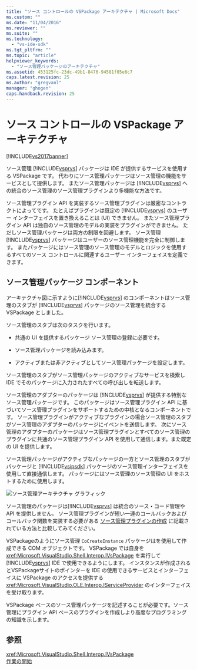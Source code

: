 ```yaml
---
title: "ソース コントロールの VSPackage アーキテクチャ | Microsoft Docs"
ms.custom: ""
ms.date: "11/04/2016"
ms.reviewer: ""
ms.suite: ""
ms.technology: 
  - "vs-ide-sdk"
ms.tgt_pltfrm: ""
ms.topic: "article"
helpviewer_keywords: 
  - "ソース管理パッケージのアーキテクチャ"
ms.assetid: 453125fc-23dc-49b1-8476-94581f05e6c7
caps.latest.revision: 25
ms.author: "gregvanl"
manager: "ghogen"
caps.handback.revision: 25
---
```

# ソース コントロールの VSPackage アーキテクチャ
[!INCLUDE[vs2017banner](../../code-quality/includes/vs2017banner.md)]

ソース管理 [!INCLUDE[vsprvs](../../code-quality/includes/vsprvs_md.md)] パッケージは IDE が提供するサービスを使用する VSPackage です。  代わりにソース管理パッケージはソース管理の機能をサービスとして提供します。  またソース管理パッケージは [!INCLUDE[vsprvs](../../code-quality/includes/vsprvs_md.md)] への統合のソース管理のソース管理プラグインより多機能な方法です。  
  
 ソース管理プラグイン API を実装するソース管理プラグインは厳密なコントラクトによってです。  たとえばプラグインは既定の [!INCLUDE[vsprvs](../../code-quality/includes/vsprvs_md.md)] のユーザー インターフェイスを置き換えることは \(UI\) できません。  またソース管理プラグイン API は独自のソース管理のモデルの実装をプラグインができません。  ただしソース管理パッケージは両方の制限を回避します。  ソース管理 [!INCLUDE[vsprvs](../../code-quality/includes/vsprvs_md.md)] パッケージはユーザーのソース管理機能を完全に制御します。  またパッケージにはソース管理のソース管理のモデルとロジックを使用するすべてのソース コントロールに関連するユーザー インターフェイスを定義できます。  
  
## ソース管理パッケージ コンポーネント  
 アーキテクチャ図に示すように[!INCLUDE[vsprvs](../../code-quality/includes/vsprvs_md.md)] のコンポーネントはソース管理のスタブが [!INCLUDE[vsprvs](../../code-quality/includes/vsprvs_md.md)] パッケージのソース管理を統合する VSPackage としました。  
  
 ソース管理のスタブは次のタスクを行います。  
  
-   共通の UI を提供するパッケージ ソース管理の登録に必要です。  
  
-   ソース管理パッケージを読み込みます。  
  
-   アクティブまたは非アクティブとしてソース管理パッケージを設定します。  
  
 ソース管理のスタブがソース管理パッケージのアクティブなサービスを検索しIDE でそのパッケージに入力されたすべての呼び出しを転送します。  
  
 ソース管理のアダプターのパッケージは [!INCLUDE[vsprvs](../../code-quality/includes/vsprvs_md.md)] が提供する特別なソース管理パッケージです。  このパッケージはソース管理プラグイン API に基づいてソース管理プラグインをサポートするための中核となるコンポーネントです。  ソース管理プラグインがアクティブなプラグインの場合ソース管理のスタブがソース管理のアダプターのパッケージにイベントを送信します。  次にソース管理のアダプターのパッケージはソース管理プラグインとすべてのソース管理のプラグインに共通のソース管理プラグイン API を使用して通信します。また既定の UI を提供します。  
  
 ソース管理パッケージがアクティブなパッケージの一方とソース管理のスタブがパッケージと [!INCLUDE[vsipsdk](../../extensibility/includes/vsipsdk_md.md)] パッケージのソース管理インターフェイスを使用して直接通信します。  パッケージにはソース管理のソース管理の UI をホストするために使用します。  
  
 ![ソース管理アーキテクチャ グラフィック](~/docs/extensibility/internals/media/vsipsccarch.gif "VSIPSCCArch")  
  
 ソース管理のパッケージは[!INCLUDE[vsprvs](../../code-quality/includes/vsprvs_md.md)] は統合のソース・コード管理や API を提供しません。  ソース管理プラグインが短い一連のコールバックおよびコールバック関数を実装する必要がある [ソース管理プラグインの作成](../../extensibility/internals/creating-a-source-control-plug-in.md) に記載されている方法と比較してみてください。  
  
 VSPackageのようにソース管理 `CoCreateInstance` パッケージはを使用して作成できる COM オブジェクトです。  VSPackage では自身を <xref:Microsoft.VisualStudio.Shell.Interop.IVsPackage> を実行して [!INCLUDE[vsprvs](../../code-quality/includes/vsprvs_md.md)] IDE で使用できるようにします。  インスタンスが作成されるとVSPackageサイトのポインターを IDE の使用できるサービスとインターフェイスに VSPackage のアクセスを提供する <xref:Microsoft.VisualStudio.OLE.Interop.IServiceProvider> のインターフェイスを受け取ります。  
  
 VSPackage ベースのソース管理パッケージを記述することが必要です。ソース管理にプラグイン API ベースのプラグインを作成しより高度なプログラミングの知識を示します。  
  
## 参照  
 <xref:Microsoft.VisualStudio.Shell.Interop.IVsPackage>   
 [作業の開始](../../extensibility/internals/getting-started-with-source-control-vspackages.md)